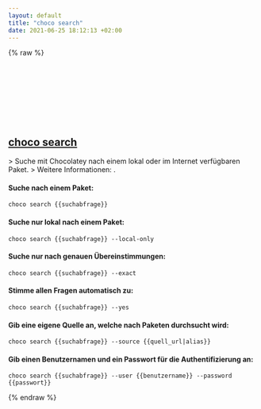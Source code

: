 ```yaml
---
layout: default
title: "choco search"
date: 2021-06-25 18:12:13 +02:00
---
```

{% raw %}
<h2 id="choco-search">
  <a href="/de/windows/choco-search.html">choco search</a> <a href="#choco-search"><svg class="icon">
    <use href="/assets/images/unicode_sprite.svg#link" />
  </svg></a>
</h2>
> Suche mit Chocolatey nach einem lokal oder im Internet verfügbaren Paket.
> Weitere Informationen: <https://chocolatey.org/docs/commands-search>.

#### Suche nach einem Paket:
```shell
choco search {{suchabfrage}}
```
#### Suche nur lokal nach einem Paket:
```shell
choco search {{suchabfrage}} --local-only
```
#### Suche nur nach genauen Übereinstimmungen:
```shell
choco search {{suchabfrage}} --exact
```
#### Stimme allen Fragen automatisch zu:
```shell
choco search {{suchabfrage}} --yes
```
#### Gib eine eigene Quelle an, welche nach Paketen durchsucht wird:
```shell
choco search {{suchabfrage}} --source {{quell_url|alias}}
```
#### Gib einen Benutzernamen und ein Passwort für die Authentifizierung an:
```shell
choco search {{suchabfrage}} --user {{benutzername}} --password {{passwort}}
```
{% endraw %}